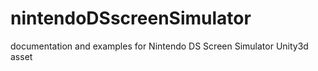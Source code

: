 # nintendoDSscreenSimulator
documentation and examples for Nintendo DS Screen Simulator Unity3d asset
